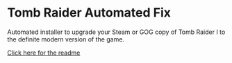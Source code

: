 # Tomb Raider Automated Fix
Automated installer to upgrade your Steam or GOG copy of Tomb Raider I to the definite modern version of the game.

[Click here for the readme](https://steamcommunity.com/sharedfiles/filedetails/?id=932208684)
